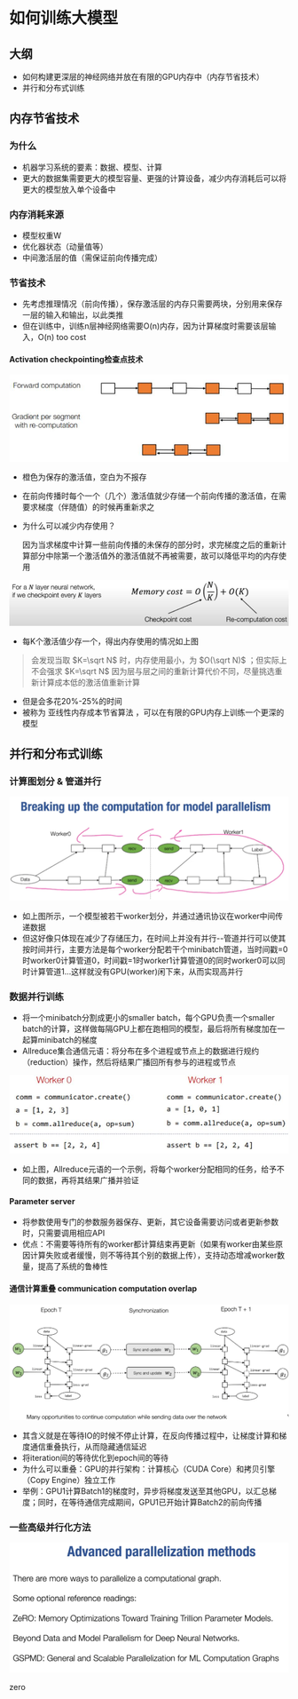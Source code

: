 # 如何训练大模型

## 大纲
- 如何构建更深层的神经网络并放在有限的GPU内存中（内存节省技术）
- 并行和分布式训练

## 内存节省技术

### 为什么
- 机器学习系统的要素：数据、模型、计算
- 更大的数据集需要更大的模型容量、更强的计算设备，减少内存消耗后可以将更大的模型放入单个设备中

### 内存消耗来源
- 模型权重W
- 优化器状态（动量值等）
- 中间激活层的值（需保证前向传播完成）

### 节省技术
- 先考虑推理情况（前向传播），保存激活层的内存只需要两块，分别用来保存一层的输入和输出，以此类推
- 但在训练中，训练n层神经网络需要O(n)内存，因为计算梯度时需要该层输入，O(n) too cost

#### Activation checkpointing检查点技术
![alt text](image-37.png)

- 橙色为保存的激活值，空白为不报存
- 在前向传播时每个一个（几个）激活值就少存储一个前向传播的激活值，在需要求梯度（伴随值）的时候再重新求之

- 为什么可以减少内存使用？
  
  因为当求梯度中计算一些前向传播的未保存的部分时，求完梯度之后的重新计算部分中除第一个激活值外的激活值就不再被需要，故可以降低平均的内存使用

![alt text](image-38.png)

- 每K个激活值少存一个，得出内存使用的情况如上图
> 会发现当取 $K=\sqrt N$ 时，内存使用最小，为 $O(\sqrt N)$ ；但实际上不会强求 $K=\sqrt N$ 因为层与层之间的重新计算代价不同，尽量挑选重新计算成本低的激活值重新计算

- 但是会多花20%-25%的时间
- 被称为 亚线性内存成本节省算法 ，可以在有限的GPU内存上训练一个更深的模型

## 并行和分布式训练
### 计算图划分 & 管道并行

![alt text](image-39.png)

- 如上图所示，一个模型被若干worker划分，并通过通讯协议在worker中间传递数据
- 但这好像只体现在减少了存储压力，在时间上并没有并行--管道并行可以使其按时间并行，主要方法是每个worker分配若干个minibatch管道，当时间戳=0时worker0计算管道0，时间戳=1时worker1计算管道0的同时worker0可以同时计算管道1...这样就没有GPU(worker)闲下来，从而实现高并行

### 数据并行训练
- 将一个minibatch分割成更小的smaller batch，每个GPU负责一个smaller batch的计算，这样做每隔GPU上都在跑相同的模型，最后将所有梯度加在一起算minibatch的梯度
- Allreduce集合通信元语：将分布在多个进程或节点上的数据进行规约（reduction）操作，然后将结果广播回所有参与的进程或节点

![alt text](image-40.png)

- 如上图，Allreduce元语的一个示例，将每个worker分配相同的任务，给予不同的数据，再将其结果广播并验证

#### Parameter server
- 将参数使用专门的参数服务器保存、更新，其它设备需要访问或者更新参数时，只需要调用相应API
- 优点：不需要等待所有的worker都计算结束再更新（如果有worker由某些原因计算失败或者缓慢，则不等待其个别的数据上传），支持动态增减worker数量，提高了系统的鲁棒性

#### 通信计算重叠 communication computation overlap

![alt text](image-42.png)

- 其含义就是在等待IO的时候不停止计算，在反向传播过程中，让梯度计算和梯度通信重叠执行，从而隐藏通信延迟
- 将iteration间的等待优化到epoch间的等待
- 为什么可以重叠：GPU的并行架构：计算核心（CUDA Core）和拷贝引擎（Copy Engine）独立工作
- 举例：GPU1计算Batch1的梯度时，异步将梯度发送至其他GPU，以汇总梯度；同时，在等待通信完成期间，GPU1已开始计算Batch2的前向传播

### 一些高级并行化方法

![alt text](image-41.png)


zero